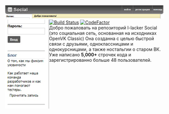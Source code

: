 ![header](readme/header.jpeg)\
<img align="left" src="readme/menu.jpeg" alt="Меню" />
[![Build Status](https://semaphoreci.com/api/v1/l-lsoc/social/branches/master/badge.svg)](https://semaphoreci.com/l-lsoc/social)
[![CodeFactor](https://www.codefactor.io/repository/github/l-lsoc/social/badge)](https://www.codefactor.io/repository/github/l-lsoc/social)\
Добро пожаловать на репозиторий l-lacker Social (это социальная сеть, основанная на исходниках OpenVK Classic)
Она созданна с целью быстрой связи с друзьями, одноклассницами и однокурсницами, а также ностальгии о старом ВК.
Уже написано **5,000+** строчек кода и зарегистрированно больше 48 пользователей.
